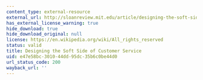 ```yaml
---
content_type: external-resource
external_url: http://sloanreview.mit.edu/article/designing-the-soft-side-of-customer-service/
has_external_license_warning: true
hide_download: true
hide_download_original: null
license: https://en.wikipedia.org/wiki/All_rights_reserved
status: valid
title: Designing the Soft Side of Customer Service
uid: e47e58bc-3010-44dd-95dc-35b6c0be44d0
url_status_code: 200
wayback_url: ''
---
```

